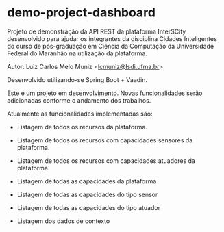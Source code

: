 # demo-project-dashboard

Projeto de demonstração da API REST da plataforma InterSCity desenvolvido para ajudar os integrantes da disciplina 
Cidades Inteligentes do curso de pós-graduação em Ciência da Computação da Universidade Federal do Maranhão
na utilização da plataforma.

Autor: Luiz Carlos Melo Muniz &lt;lcmuniz@lsdi.ufma.br>

Desenvolvido utilizando-se Spring Boot + Vaadin.

Este é um projeto em desenvolvimento. Novas funcionalidades serão adicionadas conforme o andamento dos trabalhos.

Atualmente as funcionalidades implementadas são:

* Listagem de todos os recursos da plataforma.

* Listagem de todos os recursos com capacidades sensores da plataforma.

* Listagem de todos os recursos com capacidades atuadores da plataforma.

* Listagem de todas as capacidades da plataforma

* Listagem de todas as capacidades do tipo sensor

* Listagem de todas as capacidades do tipo atuador

* Listagem dos dados de contexto

